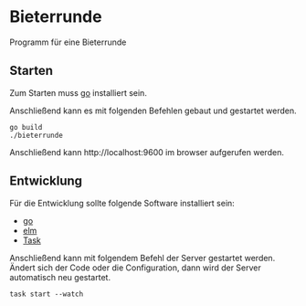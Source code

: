 # Bieterrunde

Programm für eine Bieterrunde


## Starten

Zum Starten muss [go](https://golang.org/) installiert sein.

Anschließend kann es mit folgenden Befehlen gebaut und gestartet werden.

```
go build
./bieterrunde
```

Anschließend kann http://localhost:9600 im browser aufgerufen werden.


## Entwicklung

Für die Entwicklung sollte folgende Software installiert sein:

* [go](https://golang.org/dl/)
* [elm](https://guide.elm-lang.org/install/elm.html)
* [Task](https://taskfile.dev/#/installation)



Anschließend kann mit folgendem Befehl der Server gestartet werden. Ändert sich
der Code oder die Configuration, dann wird der Server automatisch neu gestartet.

```
task start --watch
```
